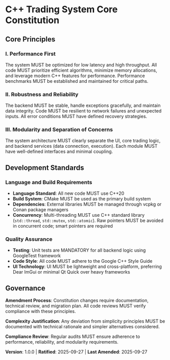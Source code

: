 <!--
SYNC IMPACT REPORT:
Version change: N/A → 1.0.0 (Initial constitution creation)
Modified principles: N/A (new creation)
Added sections: All sections (new constitution)
Removed sections: N/A
Templates requiring updates:
  ✅ plan-template.md: Constitution Check section aligned with new principles
  ✅ spec-template.md: Compatible with requirements (no changes needed)
  ✅ tasks-template.md: Task categories align with development guidelines
Follow-up TODOs: None
-->

# C++ Trading System Core Constitution

## Core Principles

### I. Performance First
The system MUST be optimized for low latency and high throughput. All code MUST prioritize efficient algorithms, minimize memory allocations, and leverage modern C++ features for performance. Performance benchmarks MUST be established and maintained for critical paths.

### II. Robustness and Reliability
The backend MUST be stable, handle exceptions gracefully, and maintain data integrity. Code MUST be resilient to network failures and unexpected inputs. All error conditions MUST have defined recovery strategies.

### III. Modularity and Separation of Concerns
The system architecture MUST clearly separate the UI, core trading logic, and backend services (data connection, execution). Each module MUST have well-defined interfaces and minimal coupling.

## Development Standards

### Language and Build Requirements
- **Language Standard**: All new code MUST use C++20
- **Build System**: CMake MUST be used as the primary build system
- **Dependencies**: External libraries MUST be managed through vcpkg or Conan package managers
- **Concurrency**: Multi-threading MUST use C++ standard library (`std::thread`, `std::mutex`, `std::atomic`). Raw pointers MUST be avoided in concurrent code; smart pointers are required

### Quality Assurance
- **Testing**: Unit tests are MANDATORY for all backend logic using GoogleTest framework
- **Code Style**: All code MUST adhere to the Google C++ Style Guide
- **UI Technology**: UI MUST be lightweight and cross-platform, preferring Dear ImGui or minimal Qt Quick over heavy frameworks

## Governance

**Amendment Process**: Constitution changes require documentation, technical review, and migration plan. All code reviews MUST verify compliance with these principles.

**Complexity Justification**: Any deviation from simplicity principles MUST be documented with technical rationale and simpler alternatives considered.

**Compliance Review**: Regular audits MUST ensure adherence to performance, reliability, and modularity requirements.

**Version**: 1.0.0 | **Ratified**: 2025-09-27 | **Last Amended**: 2025-09-27